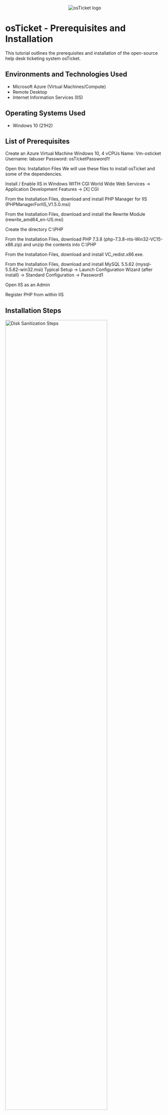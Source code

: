 <p align="center">
<img src="https://i.imgur.com/Clzj7Xs.png" alt="osTicket logo"/>
</p>

<h1>osTicket - Prerequisites and Installation</h1>
This tutorial outlines the prerequisites and installation of the open-source help desk ticketing system osTicket.<br />






<h2>Environments and Technologies Used</h2>

- Microsoft Azure (Virtual Machines/Compute)
- Remote Desktop
- Internet Information Services (IIS)

<h2>Operating Systems Used </h2>

- Windows 10</b> (21H2)

<h2>List of Prerequisites</h2>
Create an Azure Virtual Machine Windows 10, 4 vCPUs
Name: Vm-osticket
Username: labuser
Password: osTicketPassword1!

Open this: Installation Files
We will use these files to install osTicket and some of the dependencies. 

Install / Enable IIS in Windows WITH CGI
World Wide Web Services -> Application Development Features -> [X] CGI

From the Installation Files, download and install PHP Manager for IIS (PHPManagerForIIS_V1.5.0.msi)

From the Installation Files, download and install the Rewrite Module (rewrite_amd64_en-US.msi)

Create the directory C:\PHP

From the Installation Files, download PHP 7.3.8 (php-7.3.8-nts-Win32-VC15-x86.zip) and unzip the contents into C:\PHP

From the Installation Files, download and install VC_redist.x86.exe.

From the Installation Files, download and install MySQL 5.5.62 (mysql-5.5.62-win32.msi)
Typical Setup ->
Launch Configuration Wizard (after install) ->
Standard Configuration ->
Password1

Open IIS as an Admin

Register PHP from within IIS



<h2>Installation Steps</h2>

<p>
<img src="https://i.imgur.com/Vf3NdTD.png" height="80%" width="80%" alt="Disk Sanitization Steps"/>
</p>
<p>
Create an Azure Virtual Machine Windows 10, 4 vCPUs
Name: Vm-osticket
Username: labuser
Password: osTicketPassword1!

</p>
<br />

<p>
<img src="blob:https://imgur.com/1c88a134-61a6-46f7-84bb-a87ab87b8fb0" height="80%" width="80%" alt="Disk Sanitization Steps"/>
</p>
<p>
Lorem ipsum dolor sit amet, consectetur adipiscing elit, sed do eiusmod tempor incididunt ut labore et dolore magna aliqua. Ut enim ad minim veniam, quis nostrud exercitation ullamco laboris nisi ut aliquip ex ea commodo consequat. Duis aute irure dolor in reprehenderit in voluptate velit esse cillum dolore eu fugiat nulla pariatur.
</p>
<br />

<p>
<img src="https://i.imgur.com/DJmEXEB.png" height="80%" width="80%" alt="Disk Sanitization Steps"/>
</p>
<p>
Lorem ipsum dolor sit amet, consectetur adipiscing elit, sed do eiusmod tempor incididunt ut labore et dolore magna aliqua. Ut enim ad minim veniam, quis nostrud exercitation ullamco laboris nisi ut aliquip ex ea commodo consequat. Duis aute irure dolor in reprehenderit in voluptate velit esse cillum dolore eu fugiat nulla pariatur.
</p>
<br />
